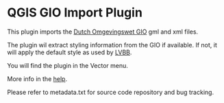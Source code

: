 QGIS GIO Import Plugin
======================

This plugin imports the [Dutch Omgevingswet GIO](https://koop.gitlab.io/STOP/standaard/1.0.4/GIOConceptueel.html) gml and xml files. 

The plugin wil extract styling information from the GIO if available. If not, it will apply the default style as used by  [LVBB](https://iplo.nl/digitaal-stelsel/introductie/landelijke-voorziening/lvbb/).

You will find the plugin in the Vector menu.

More info in the [help](https://marcoduiker.github.io/QGIS_GIO_Import/help/build/html/index.html). 

Please refer to metadata.txt for source code repository and bug tracking.

